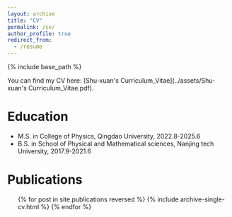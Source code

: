 ```yaml
---
layout: archive
title: "CV"
permalink: /cv/
author_profile: true
redirect_from:
  - /resume
---
```


{% include base_path %}

You can find my CV here: [Shu-xuan's Curriculum_Vitae](../assets/Shu-xuan's Curriculum_Vitae.pdf).

Education
======
* M.S. in College of Physics, Qingdao University, 2022.8-2025.6 
* B.S. in School of Physical and Mathematical sciences, Nanjing tech University, 2017.9-2021.6


Publications
======
  <ul>{% for post in site.publications reversed %}
    {% include archive-single-cv.html %}
  {% endfor %}</ul>
  
  
